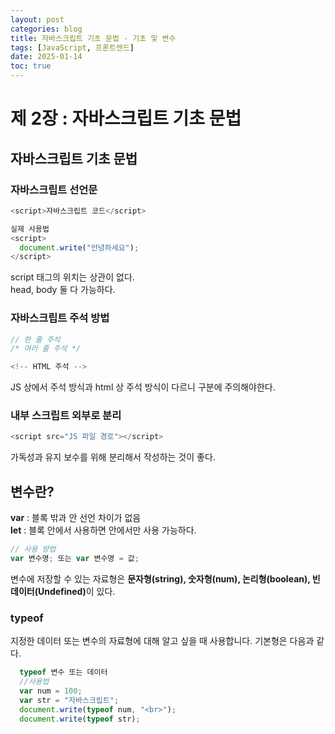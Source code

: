 ```yaml
---
layout: post
categories: blog
title: 자바스크립트 기초 문법 - 기초 및 변수
tags: [JavaScript, 프론트엔드]
date: 2025-01-14
toc: true
---
```


# 제 2장 : 자바스크립트 기초 문법

## 자바스크립트 기초 문법

### 자바스크립트 선언문

```js
<script>자바스크립트 코드</script>

실제 사용법
<script>
  document.write("안녕하세요");
</script>
```

script 태그의 위치는 상관이 없다. <br>
head, body 둘 다 가능하다. <br>

### 자바스크립트 주석 방법

```js
// 한 줄 주석
/* 여러 줄 주석 */

<!-- HTML 주석 -->
```

JS 상에서 주석 방식과 html 상 주석 방식이 다르니 구분에 주의해야한다.

### 내부 스크립트 외부로 분리

```js
<script src="JS 파일 경로"></script>
```

가독성과 유지 보수를 위해 분리해서 작성하는 것이 좋다.

## 변수란?

<b>var</b> : 블록 밖과 안 선언 차이가 없음 <br>
<b>let</b> : 블록 안에서 사용하면 안에서만 사용 가능하다.

```js
// 사용 방법
var 변수명; 또는 var 변수명 = 값;
```

변수에 저장할 수 있는 자료형은 <b>문자형(string), 숫자형(num), 논리형(boolean), 빈 데이터(Undefined)</b>이 있다.

<h3>typeof</h3>
지정한 데이터 또는 변수의 자료형에 대해 알고 싶을 때 사용합니다. 기본형은 다음과 같다.

```js
  typeof 변수 또는 데이터
  //사용법
  var num = 100;
  var str = "자바스크립트";
  document.write(typeof num, "<br>");
  document.write(typeof str);
```